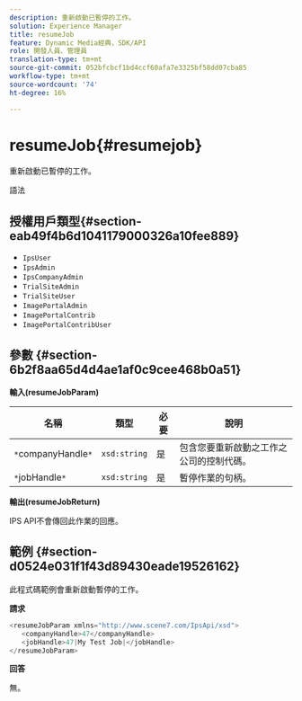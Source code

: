 ```yaml
---
description: 重新啟動已暫停的工作。
solution: Experience Manager
title: resumeJob
feature: Dynamic Media經典，SDK/API
role: 開發人員、管理員
translation-type: tm+mt
source-git-commit: 052bfcbcf1bd4ccf60afa7e3325bf58dd07cba85
workflow-type: tm+mt
source-wordcount: '74'
ht-degree: 16%

---
```



# resumeJob{#resumejob}

重新啟動已暫停的工作。

語法

## 授權用戶類型{#section-eab49f4b6d1041179000326a10fee889}

* `IpsUser`
* `IpsAdmin`
* `IpsCompanyAdmin`
* `TrialSiteAdmin`
* `TrialSiteUser`
* `ImagePortalAdmin`
* `ImagePortalContrib`
* `ImagePortalContribUser`

## 參數 {#section-6b2f8aa65d4d4ae1af0c9cee468b0a51}

**輸入(resumeJobParam)**

| 名稱 | 類型 | 必要 | 說明 |
|---|---|---|---|
| `*`companyHandle`*` | `xsd:string` | 是 | 包含您要重新啟動之工作之公司的控制代碼。 |
| `*`jobHandle`*` | `xsd:string` | 是 | 暫停作業的句柄。 |

**輸出(resumeJobReturn)**

IPS API不會傳回此作業的回應。

## 範例 {#section-d0524e031f1f43d89430eade19526162}

此程式碼範例會重新啟動暫停的工作。

**請求**

```java
<resumeJobParam xmlns="http://www.scene7.com/IpsApi/xsd">
   <companyHandle>47</companyHandle>
   <jobHandle>47|My Test Job|</jobHandle>
</resumeJobParam>
```

**回答**

無。

